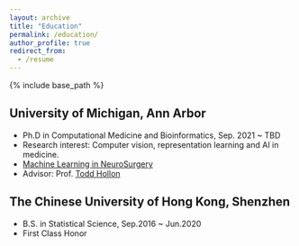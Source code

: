 ```yaml
---
layout: archive
title: "Education"
permalink: /education/
author_profile: true
redirect_from:
  - /resume
---
```


{% include base_path %}


University of Michigan, Ann Arbor
---------------
* Ph.D in Computational Medicine and Bioinformatics, Sep. 2021 ~ TBD
* Research interest: Computer vision, representation learning and AI in medicine.  
* [Machine Learning in NeuroSurgery](https://mling.org)
* Advisor: Prof. [Todd Hollon](https://medicine.umich.edu/dept/dcmb/todd-hollon-md)



The Chinese University of Hong Kong, Shenzhen
---------------
* B.S. in Statistical Science, Sep.2016 ~ Jun.2020
* First Class Honor


<!-- Skills
======
* Programming Language
  * C/C++
  * Java
  * Python
  * Matlab
  * Php
  * Html
  * SQL
  * Verilog HDL
* IDEs & Enviornments
  * Clion
  * PhpStorm
  * PyCharm
  * IntelliJ IDEA
  * Visual Studio
  * QT Creator
  * Eclipse
  * Windows
  * Linux -->
